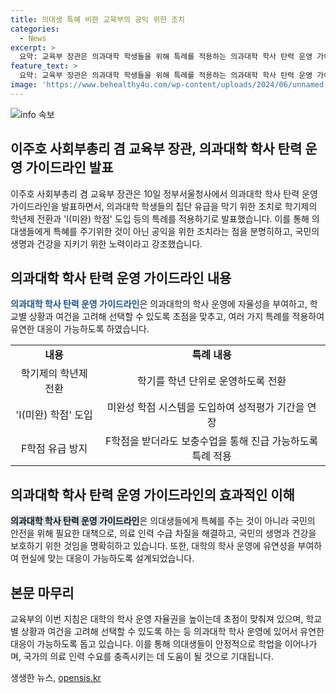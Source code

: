 ```yaml
---
title: 의대생 특혜 비판 교육부의 공익 위한 조치
categories:
  - News
excerpt: >
  요약: 교육부 장관은 의과대학 학생들을 위해 특례를 적용하는 의과대학 학사 탄력 운영 가이드라인을 발표했다. F학점을 받더라도 보충수업을 통해 진급할 수 있는 내용이 담겼으며, 이는 의료 인력 수급 차질을 막기 위한 조치로 이해됐다. 학교별 상황을 고려해 학사 운영 체계를 변경할 수 있도록 허용했으며, 의대생들에게 추가 등록금 부담을 최소화하는 방침도 마련됐다. 그러나 의대생들의 실제 복귀와 학사 운영에 대한 미지수와 휴학 승인 문제 등에 대한 논란이 여전히 남아있다.
feature_text: >
  요약: 교육부 장관은 의과대학 학생들을 위해 특례를 적용하는 의과대학 학사 탄력 운영 가이드라인을 발표했다. F학점을 받더라도 보충수업을 통해 진급할 수 있는 내용이 담겼으며, 이는 의료 인력 수급 차질을 막기 위한 조치로 이해됐다. 학교별 상황을 고려해 학사 운영 체계를 변경할 수 있도록 허용했으며, 의대생들에게 추가 등록금 부담을 최소화하는 방침도 마련됐다. 그러나 의대생들의 실제 복귀와 학사 운영에 대한 미지수와 휴학 승인 문제 등에 대한 논란이 여전히 남아있다.
image: 'https://www.behealthy4u.com/wp-content/uploads/2024/06/unnamed-file.png'
---
```


<p><img src="https://www.behealthy4u.com/wp-content/uploads/2024/06/unnamed-file.png" alt="info 속보" /></p>

<h2 data-ke-size="size26">이주호 사회부총리 겸 교육부 장관, 의과대학 학사 탄력 운영 가이드라인 발표</h2>

<p data-ke-size="size16">이주호 사회부총리 겸 교육부 장관은 10일 정부서울청사에서 의과대학 학사 탄력 운영 가이드라인을 발표하면서, 의과대학 학생들의 집단 유급을 막기 위한 조치로 학기제의 학년제 전환과 'I(미완) 학점' 도입 등의 특례를 적용하기로 발표했습니다. 이를 통해 의대생들에게 특혜를 주기위한 것이 아닌 공익을 위한 조치라는 점을 분명히하고, 국민의 생명과 건강을 지키기 위한 노력이라고 강조했습니다.</p>

<h2 data-ke-size="size26">의과대학 학사 탄력 운영 가이드라인 내용</h2>

<p data-ke-size="size16"><b><span style="color: #1a5490;">의과대학 학사 탄력 운영 가이드라인</span></b>은 의과대학의 학사 운영에 자율성을 부여하고, 학교별 상황과 여건을 고려해 선택할 수 있도록 초점을 맞추고, 여러 가지 특례를 적용하여 유연한 대응이 가능하도록 하였습니다.</p>

<table>
    <tr>
        <td style="text-align: center; height: 17px;"><b>내용</b></td>
        <td style="text-align: center; height: 17px;"><b>특례 내용</b></td>
    </tr>
    <tr>
        <td style="text-align: center; height: 17px;">학기제의 학년제 전환</td>
        <td style="text-align: center; height: 17px;">학기를 학년 단위로 운영하도록 전환</td>
    </tr>
    <tr>
        <td style="text-align: center; height: 17px;">'I(미완) 학점' 도입</td>
        <td style="text-align: center;">미완성 학점 시스템을 도입하여 성적평가 기간을 연장</td>
    </tr>
    <tr>
        <td style="text-align: center; height: 17px;">F학점 유급 방지</td>
        <td style="text-align: center;">F학점을 받더라도 보충수업을 통해 진급 가능하도록 특례 적용</td>
    </tr>
</table>

<h2 data-ke-size="size26">의과대학 학사 탄력 운영 가이드라인의 효과적인 이해</h2>

<p data-ke-size="size16"><b><span style="background-color: #21538527;">의과대학 학사 탄력 운영 가이드라인</span></b>은 의대생들에게 특혜를 주는 것이 아니라 국민의 안전을 위해 필요한 대책으로, 의료 인력 수급 차질을 해결하고, 국민의 생명과 건강을 보호하기 위한 것임을 명확히하고 있습니다. 또한, 대학의 학사 운영에 유연성을 부여하여 현실에 맞는 대응이 가능하도록 설계되었습니다.</p>

<h2 data-ke-size="size26">본문 마무리</h2>

<p data-ke-size="size16">교육부의 이번 지침은 대학의 학사 운영 자율권을 높이는데 초점이 맞춰져 있으며, 학교별 상황과 여건을 고려해 선택할 수 있도록 하는 등 의과대학 학사 운영에 있어서 유연한 대응이 가능하도록 돕고 있습니다. 이를 통해 의대생들이 안정적으로 학업을 이어나가며, 국가의 의료 인력 수요를 충족시키는 데 도움이 될 것으로 기대됩니다.</p>
생생한 뉴스, <a href="https://opensis.kr" rel="dofollow">opensis.kr</a>


